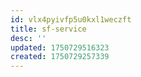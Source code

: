 ```yaml
---
id: vlx4pyivfp5u0kxl1weczft
title: sf-service
desc: ''
updated: 1750729516323
created: 1750729257339
---
```

